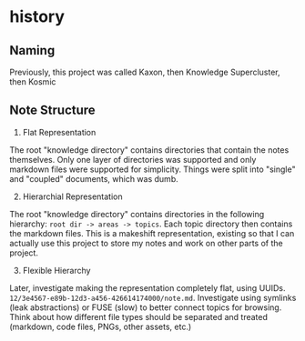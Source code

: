 # history

## Naming

Previously, this project was called Kaxon, then Knowledge Supercluster, then Kosmic

## Note Structure

1. Flat Representation

The root "knowledge directory" contains directories that contain the notes themselves. Only one layer of directories was supported and only markdown files were supported for simplicity. Things were split into "single" and "coupled" documents, which was dumb.

2. Hierarchial Representation

The root "knowledge directory" contains directories in the following hierarchy: `root dir -> areas -> topics`. Each topic directory then contains the markdown files. This is a makeshift representation, existing so that I can actually use this project to store my notes and work on other parts of the project.

3. Flexible Hierarchy

Later, investigate making the representation completely flat, using UUIDs. `12/3e4567-e89b-12d3-a456-426614174000/note.md`. Investigate using symlinks (leak abstractions) or FUSE (slow) to better connect topics for browsing. Think about how different file types should be separated and treated (markdown, code files, PNGs, other assets, etc.)
